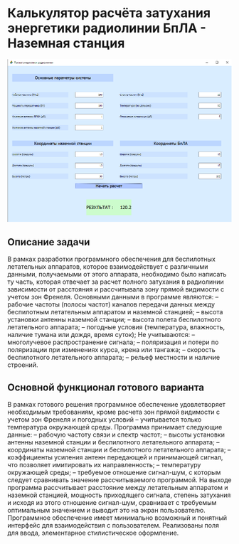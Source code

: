 # Калькулятор расчёта затухания энергетики радиолинии БпЛА - Наземная станция
![Внешний вид](https://github.com/shakertov/attenuation/blob/main/1.png)

## Описание задачи

В рамках разработки программного обеспечения для беспилотных летательных аппаратов, которое взаимодействует с различными данными, получаемыми от этого аппарата, необходимо было написать ту часть, которая отвечает за расчет полного затухания в радиолинии зависимости от расстояния и рассчитывала зону прямой видимости с учетом зон Френеля.
Основными данными в программе являются:
– рабочие частоты (полосы частот) каналов передачи данных между беспилотным летательным аппаратом и наземной станцией;
– высота установки антенны наземной станции;
– высота полета беспилотного летательного аппарата;
– погодные условия (температура, влажность, наличие тумана или дождя, время суток);
Не учитываются:
– многолучевое распространение сигнала;
– поляризация и потери по поляризации при изменениях курса, крена или тангажа;
– скорость беспилотного летательного аппарата;
– рельеф местности и наличие строений.

##  Основной функционал готового варианта

В рамках готового решения программное обеспечение удовлетворяет необходимым требованиям, кроме расчета зон прямой видимости с учетом зон Френеля и погодных условий – учитывается только температура окружающей среды.
Программа принимает следующие данные:
– рабочую частоту связи и спектр частот;
– высоты установки антенны наземной станции и беспилотного летательного аппарата;
– координаты наземной станции и беспилотного летательного аппарата;
– коэффициенты усиления антенн передающей и принимающей сигнал, что позволяет имитировать их направленность;
– температуру окружающей среды;
– требуемое отношение сигнал-шум, с которым следует сравнивать значение рассчитываемого программой.
На выходе программа рассчитывает расстояние между летательным аппаратом и наземной станцией, мощность приходящего сигнала, степень затухания и исходя из этого отношение сигнал-шум, сравнивает с требуемым оптимальным значением и выводит это на экран пользователю.
Программное обеспечение имеет минимально возможный и понятный интерфейс для взаимодействия с пользователем. Реализованы поля для ввода, элементарное стилистическое оформление.
